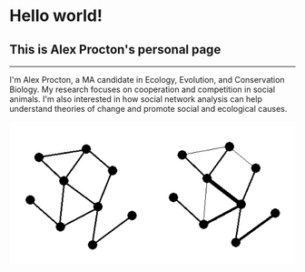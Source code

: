 # Hello world!

## This is Alex Procton's personal page
---
I'm Alex Procton, a MA candidate in Ecology, Evolution, and Conservation Biology. My research focuses on cooperation and competition in social animals. I'm also interested in how social network analysis can help understand theories of change and promote social and ecological causes.

![Unweighted and weighted networks](unweighted%20weighted.png "This is an image I uploaded")

